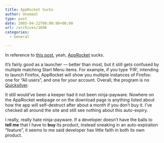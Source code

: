 ```yaml
---
title: AppRocket Sucks
author: Unxmaal
type: post
date: 2005-04-22T00:00:00+00:00
url: /archives/1696
categories:
  - General

---
```

In reference to [this post][1], yeah, [AppRocket][2] sucks.

It&#8217;s fairly good as a launcher &#8212; better than most, but it still gets confused by multiple matching Start Menu items. For example, if you type &#8216;FIR&#8217;, intending to launch Firefox, AppRocket will show you multiple instances of Firefox: one for &#8220;All users&#8221;, and one for your account. Overall, the program is no [Quicksilver][3].

It still would&#8217;ve been a keeper had it not been ninja-payware. Nowhere on the AppRocket webpage or on the download page is anything listed about how the app will self-destruct after about a month if you don&#8217;t buy it. I&#8217;ve checked all around the site and still see nothing about this auto-expiry. 

I really, really hate ninja-payware. If a developer doesn&#8217;t have the balls to **tell me** that I have to **buy** its product, instead sneaking in an auto-expiration &#8220;feature&#8221;, it seems to me said developer has little faith in both its own product.

 [1]: http://unxmaal.com/wordpress/?p=1680
 [2]: http://www.candylabs.com/approcket/
 [3]: http://quicksilver.blacktree.com